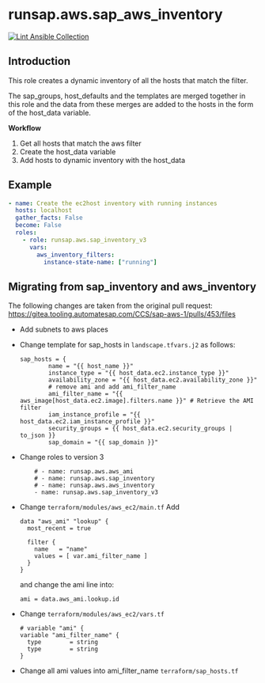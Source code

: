 runsap.aws.sap_aws_inventory
============================

[![Lint Ansible Collection](https://github.com/runsap/runsap.aws/actions/workflows/lint.yml/badge.svg)](https://github.com/runsap/runsap.aws/actions/workflows/lint.yml)

Introduction
------------

This role creates a dynamic inventory of all the hosts that match the filter.

The sap_groups, host_defaults and the templates are merged together in this role and the data from these merges are added to the hosts in the form of the host_data variable.

**Workflow**
1. Get all hosts that match the aws filter
2. Create the host_data variable
3. Add hosts to dynamic inventory with the host_data

Example
-------

```yaml
- name: Create the ec2host inventory with running instances
  hosts: localhost
  gather_facts: False
  become: False
  roles:
    - role: runsap.aws.sap_inventory_v3
      vars:
        aws_inventory_filters:
          instance-state-name: ["running"]
```

Migrating from sap_inventory and aws_inventory
----------------------------------------------

The following changes are taken from the original pull request: https://gitea.tooling.automatesap.com/CCS/sap-aws-1/pulls/453/files

- Add subnets to aws places

- Change template for sap_hosts in `landscape.tfvars.j2` as follows:
  ```
  sap_hosts = {
          name = "{{ host_name }}"
          instance_type = "{{ host_data.ec2.instance_type }}"
          availability_zone = "{{ host_data.ec2.availability_zone }}"
          # remove ami and add ami_filter_name
          ami_filter_name = "{{ aws_image[host_data.ec2.image].filters.name }}" # Retrieve the AMI filter
          iam_instance_profile = "{{ host_data.ec2.iam_instance_profile }}"
          security_groups = {{ host_data.ec2.security_groups | to_json }}
          sap_domain = "{{ sap_domain }}"
  ```

- Change roles to version 3
  ```
      # - name: runsap.aws.aws_ami
      # - name: runsap.aws.sap_inventory
      # - name: runsap.aws.aws_inventory
      - name: runsap.aws.sap_inventory_v3
  ```

- Change `terraform/modules/aws_ec2/main.tf`
  Add
  ```
  data "aws_ami" "lookup" {
    most_recent = true

    filter {
      name   = "name"
      values = [ var.ami_filter_name ]
    }
  }
  ```
    and change the ami line into:
  ```
  ami = data.aws_ami.lookup.id
  ```

- Change `terraform/modules/aws_ec2/vars.tf`
  ```
  # variable "ami" {
  variable "ami_filter_name" {
    type        = string
    type        = string
  }
  ```

- Change all ami values into ami_filter_name `terraform/sap_hosts.tf`

